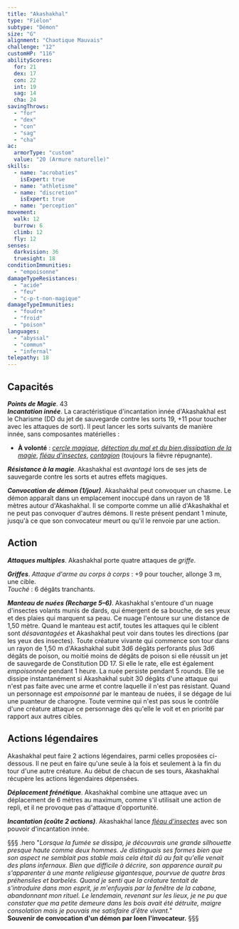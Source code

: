 ```yaml
---
title: "Akashakhal"
type: "Fiélon"
subtype: "Démon"
size: "G"
alignment: "Chaotique Mauvais"
challenge: "12"
customHP: "116"
abilityScores:
  for: 21
  dex: 17
  con: 22
  int: 19
  sag: 14
  cha: 24
savingThrows:
  - "for"
  - "dex"
  - "con"
  - "sag"
  - "cha"
ac:
  armorType: "custom"
  value: "20 (Armure naturelle)"
skills:
  - name: "acrobaties"
    isExpert: true
  - name: "athletisme"
  - name: "discretion"
    isExpert: true
  - name: "perception"
movement:
  walk: 12
  burrow: 6
  climb: 12
  fly: 12
senses:
  darkvision: 36
  truesight: 18
conditionImmunities:
  - "empoisonne"
damageTypeResistances:
  - "acide"
  - "feu"
  - "c-p-t-non-magique"
damageTypeImmunities:
  - "foudre"
  - "froid"
  - "poison"
languages:
  - "abyssal"
  - "commun"
  - "infernal"
telepathy: 18
---
```

## Capacités  
_**Points de Magie**_. 43  
_**Incantation innée**_. La caractéristique d'incantation innée d'Akashakhal est le Charisme (DD du jet de sauvegarde contre les sorts 19, +11 pour toucher avec les attaques de sort). Il peut lancer les sorts suivants de manière innée, sans composantes matérielles :
* **À volonté** : [_cercle magique_](/grimoire/cercle-magique/), [_détection du mal et du bien_](/grimoire/detection-du-mal-et-du-bien/),[_dissipation de la magie_](/grimoire/dissipation-de-la-magie/), [_fléau d'insectes_](/grimoire/fleau-d-insectes/), [_contagion_](/grimoire/contagion/) (toujours la fièvre répugnante).  

_**Résistance à la magie**_. Akashakhal est _avantagé_ lors de ses jets de sauvegarde contre les sorts et autres effets magiques.  

_**Convocation de démon (1/jour)**_. Akashakhal peut convoquer un chasme. Le démon apparaît dans un emplacement inoccupé dans un rayon de 18 mètres autour d'Akashakhal. Il se comporte comme un allié d'Akashakhal et ne peut pas convoquer d'autres démons. Il reste présent pendant 1 minute, jusqu'à ce que son convocateur meurt ou qu'il le renvoie par une action.  

## Action
_**Attaques multiples**_. Akashakhal porte quatre attaques de _griffe_.  

_**Griffes**_. _Attaque d'arme au corps à corps_ : +9 pour toucher, allonge 3 m, une cible.    
_Touché_ : 6 dégâts tranchants.  

_**Manteau de nuées (Recharge 5–6)**_. Akashakhal s'entoure d'un nuage d'insectes volants munis de dards, qui émergent de sa bouche, de ses yeux et des plaies qui marquent sa peau. Ce nuage l'entoure sur une distance de 1,50 mètre. Quand le manteau est actif, toutes les attaques qui le ciblent sont _désavantagées_ et Akashakhal peut voir dans toutes les directions (par les yeux des insectes). Toute créature vivante qui commence son tour dans un rayon de 1,50 m d'Akashakhal subit 3d6 dégâts perforants plus 3d6 dégâts de poison, ou moitié moins de dégâts de poison si elle réussit un jet de sauvegarde de Constitution DD 17. Si elle le rate, elle est également _empoisonnée_ pendant 1 heure. La nuée persiste pendant 5 rounds. Elle se dissipe instantanément si Akashakhal subit 30 dégâts d'une attaque qui n'est pas faite avec une arme et contre laquelle il n'est pas résistant. Quand un personnage est _empoisonné_ par le manteau de nuées, il se dégage de lui une puanteur de charogne. Toute vermine qui n'est pas sous le contrôle d'une créature attaque ce personnage dès qu'elle le voit et en priorité par rapport aux autres cibles.  

## Actions légendaires  
Akashakhal peut faire 2 actions légendaires, parmi celles proposées ci-dessous. Il ne peut en faire qu'une seule à la fois et seulement à la fin du tour d'une autre créature. Au début de chacun de ses tours, Akashakhal récupère les actions légendaires dépensées.  

_**Déplacement frénétique**_. Akashakhal combine une attaque avec un déplacement de 6 mètres au maximum, comme s'il utilisait une action de repli, et il ne provoque pas d'attaque d'opportunité.  

_**Incantation (coûte 2 actions)**_. Akashakhal lance [_fléau d'insectes_](/grimoire/fleau-d-insectes/) avec son pouvoir d'incantation innée.  

§§§ .hero
"*Lorsque la fumée se dissipa, je découvrais une grande silhouette presque haute comme deux hommes. Je distinguais ses formes bien que son aspect ne semblait pas stable mais cela était dû au fait qu'elle venait des plans infernaux. Bien que difficile à décrire, son apparence aurait pu s'apparenter à une mante religieuse gigantesque, pourvue de quatre bras préhensiles et barbelés. Quand je senti que la créature tentait de s'introduire dans mon esprit, je m'enfuyais par la fenêtre de la cabane, abandonnant mon rituel. Le lendemain, revenant sur les lieux, je ne pu que constater que ma petite demeure dans les bois avait été détruite, maigre consolation mais je pouvais me satisfaire d'être vivant.*"  
**Souvenir de convocation d'un démon par Ioen l'invocateur.**
§§§
